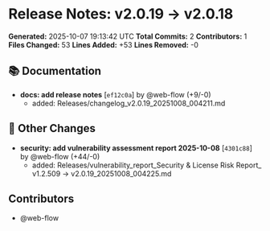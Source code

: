 # Release Notes: v2.0.19 → v2.0.18

**Generated:** 2025-10-07 19:13:42 UTC
**Total Commits:** 2
**Contributors:** 1
**Files Changed:** 53
**Lines Added:** +53
**Lines Removed:** -0

## 📚 Documentation

- **docs: add release notes** [`ef12c0a`] by @web-flow (+9/-0)
  - added: Releases/changelog_v2.0.19_20251008_004211.md

## 📝 Other Changes

- **security: add vulnerability assessment report 2025-10-08** [`4301c88`] by @web-flow (+44/-0)
  - added: Releases/vulnerability_report_Security & License Risk Report_ v1.2.509 → v2.0.19_20251008_004225.md

## Contributors

- @web-flow

